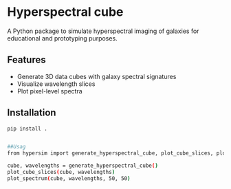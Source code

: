 # Hyperspectral cube

A Python package to simulate hyperspectral imaging of galaxies for educational and prototyping purposes.

## Features

- Generate 3D data cubes with galaxy spectral signatures
- Visualize wavelength slices
- Plot pixel-level spectra

## Installation

```bash
pip install .


##Usag
from hypersim import generate_hyperspectral_cube, plot_cube_slices, plot_spectrum

cube, wavelengths = generate_hyperspectral_cube()
plot_cube_slices(cube, wavelengths)
plot_spectrum(cube, wavelengths, 50, 50)

